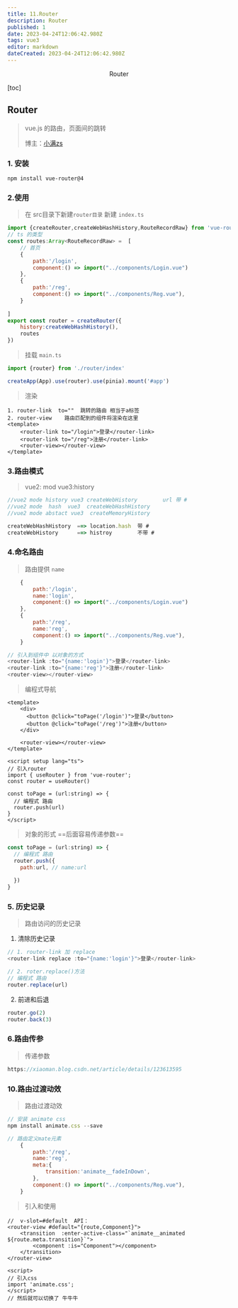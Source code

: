 ```yaml
---
title: 11.Router
description: Router
published: 1
date: 2023-04-24T12:06:42.980Z
tags: vue3
editor: markdown
dateCreated: 2023-04-24T12:06:42.980Z
---
```


<center>Router</center>





[toc]





## Router

> vue.js 的路由，页面间的跳转  
>
> 博主：[小满zs](https://blog.csdn.net/qq1195566313/category_11696205.html?spm=1001.2014.3001.5482)



### 1. 安装

```shell
npm install vue-router@4
```



### 2.使用

> 在 src目录下新建`router目录` 新建 `index.ts`

```js
import {createRouter,createWebHashHistory,RouteRecordRaw} from 'vue-router'
// ts 的类型
const routes:Array<RouteRecordRaw> =  [
    // 首页
    {
        path:'/login',
        component:() => import("../components/Login.vue")
    },
    {
        path:'/reg',
        component:() => import("../components/Reg.vue"),
    }
    
]
export const router = createRouter({
    history:createWebHashHistory(),
    routes
})
```

> 挂载  `main.ts`

```js
import {router} from './router/index'

createApp(App).use(router).use(pinia).mount('#app')
```

> 渲染

```vue
1. router-link  to=""  跳转的路由 相当于a标签
2. router-view    路由匹配到的组件将渲染在这里
<template>
    <router-link to="/login">登录</router-link>
    <router-link to="/reg">注册</router-link>
    <router-view></router-view>
</template>
```



### 3.路由模式

> vue2: mod    vue3:history 

```js
//vue2 mode history vue3 createWebHistory        url 带 # 
//vue2 mode  hash  vue3  createWebHashHistory
//vue2 mode abstact vue3  createMemoryHistory

createWebHashHistory  ==> location.hash  带 # 
createWebHistory      ==> histroy        不带 #
```



### 4.命名路由

> 路由提供 `name`

```js
    {
        path:'/login',
        name:'login',
        component:() => import("../components/Login.vue")
    },
    {
        path:'/reg',
        name:'reg',
        component:() => import("../components/Reg.vue"),
    }

// 引入到组件中 以对象的方式
<router-link :to="{name:'login'}">登录</router-link>
<router-link :to="{name:'reg'}">注册</router-link>
<router-view></router-view>
```

> 编程式导航 

```vue
<template>
    <div> 
      <button @click="toPage('/login')">登录</button>
      <button @click="toPage('/reg')">注册</button>
    </div>

    <router-view></router-view>
</template>

<script setup lang="ts">
// 引入router
import { useRouter } from 'vue-router';
const router = useRouter()

const toPage = (url:string) => {
  // 编程式 路由
  router.push(url)
}
</script>
```

> 对象的形式 ==后面容易传递参数==

```js
const toPage = (url:string) => {
  // 编程式 路由
  router.push({
	path:url, // name:url
      
  })
}
```



### 5. 历史记录

> 路由访问的历史记录

1. 清除历史记录

```js
// 1. router-link 加 replace
<router-link replace :to="{name:'login'}">登录</router-link>

// 2. roter.replace()方法
// 编程式 路由
router.replace(url)
```

2. 前进和后退

```js
router.go(2)
router.back(3)
```



### 6.路由传参

> 传递参数

```js
https://xiaoman.blog.csdn.net/article/details/123613595
```







### 10.路由过渡动效

> 路由过渡动效

```js
// 安装 animate css 
npm install animate.css --save

// 路由定义mate元素
    {
        path:'/reg',
        name:'reg',
        meta:{
            transition:'animate__fadeInDown',
        },
        component:() => import("../components/Reg.vue"),
    }
```

> 引入和使用

```vue
//  v-slot=#default  API： 
<router-view #default="{route,Component}">
    <transition  :enter-active-class="`animate__animated ${route.meta.transition}`">
        <component :is="Component"></component>
    </transition>
</router-view>

<script>
// 引入css
import 'animate.css';
</script>
// 然后就可以切换了 牛牛牛
```



